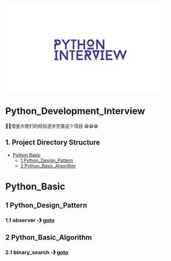 ![](https://github.com/hanqiulun/Python_Development_Interview/blob/master/Static/python_interview.png)
# Python_Development_Interview

:gift_heart::gift_heart:借鉴大佬们的经验逐步完善这个项目 :grin::grin::grin:

## 1. Project Directory Structure

* [Python Basic](#Python_Basic)
    * [1 Python_Design_Pattern](#1-Python_Design_Pattern)
    * [2 Python_Basic_Algorithm](#2-Python_Basic_Algorithm)
# Python_Basic

## 1 Python_Design_Pattern

### 1.1 observer -》 [goto](https://github.com/hanqiulun/Python_Development_Interview/blob/master/Python_Design_Pattern/observer.py)

## 2 Python_Basic_Algorithm

### 2.1 binary_search -》 [goto](https://github.com/hanqiulun/Python_Development_Interview/blob/master/Python_Basic_Algorithm/binary_search.py)
